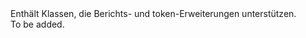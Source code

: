<Namespace Name="Microsoft.PowerBI.AspNet.Mvc.Html">
  <Docs>
    <summary>Enthält Klassen, die Berichts- und token-Erweiterungen unterstützen.</summary> 
    <remarks>To be added.</remarks>
  </Docs>
</Namespace>
